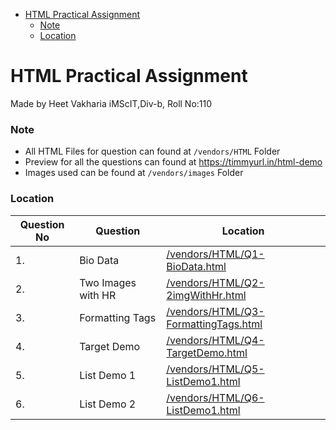- [HTML Practical Assignment](#html-practical-assignment)
  - [Note](#note)
  - [Location](#location)

# HTML Practical Assignment

Made by Heet Vakharia iMScIT,Div-b, Roll No:110

### Note

- All HTML Files for question can found at `/vendors/HTML` Folder
- Preview for all the questions can found at https://timmyurl.in/html-demo
- Images used can be found at `/vendors/images` Folder

### Location

| Question No | Question           | Location                                                                     |
| ----------- | ------------------ | ---------------------------------------------------------------------------- |
| 1.          | Bio Data           | [/vendors/HTML/Q1-BioData.html](/vendors/HTML/Q1-BioData.html)               |
| 2.          | Two Images with HR | [/vendors/HTML/Q2-2imgWithHr.html](/vendors/HTML/Q2-2imgWithHr.html)         |
| 3.          | Formatting Tags    | [/vendors/HTML/Q3-FormattingTags.html](/vendors/HTML/Q3-FormattingTags.html) |
| 4.          | Target Demo        | [/vendors/HTML/Q4-TargetDemo.html](/vendors/HTML/Q4-TargetDemo.html)         |
| 5.          | List Demo 1        | [/vendors/HTML/Q5-ListDemo1.html](/vendors/HTML/Q5-ListDemo1.html)           |
| 6.          | List Demo 2        | [/vendors/HTML/Q6-ListDemo1.html](/vendors/HTML/Q6-ListDemo2.html)           |
